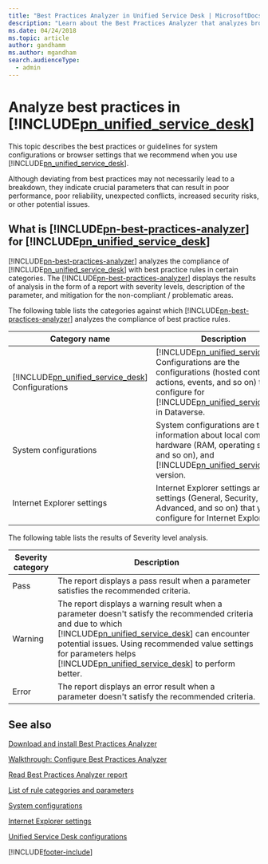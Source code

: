```yaml
---
title: "Best Practices Analyzer in Unified Service Desk | MicrosoftDocs"
description: "Learn about the Best Practices Analyzer that analyzes browser settings and configurations in Unified Service Desk."
ms.date: 04/24/2018
ms.topic: article
author: gandhamm
ms.author: mgandham
search.audienceType: 
  - admin
---
```

# Analyze best practices in [!INCLUDE[pn_unified_service_desk](../../includes/pn-unified-service-desk.md)]



This topic describes the best practices or guidelines for system configurations or browser settings that we recommend when you use [!INCLUDE[pn_unified_service_desk](../../includes/pn-unified-service-desk.md)].

Although deviating from best practices may not necessarily lead to a breakdown, they indicate crucial parameters that can result in poor performance, poor reliability, unexpected conflicts, increased security risks, or other potential issues. 

## What is [!INCLUDE[pn-best-practices-analyzer](../../includes/pn-best-practices-analyzer.md)] for [!INCLUDE[pn_unified_service_desk](../../includes/pn-unified-service-desk.md)]

[!INCLUDE[pn-best-practices-analyzer](../../includes/pn-best-practices-analyzer.md)] analyzes the compliance of [!INCLUDE[pn_unified_service_desk](../../includes/pn-unified-service-desk.md)] with best practice rules in certain categories. The [!INCLUDE[pn-best-practices-analyzer](../../includes/pn-best-practices-analyzer.md)] displays the results of analysis in the form of a report with severity levels, description of the parameter, and mitigation for the non-compliant / problematic areas.

The following table lists the categories against which [!INCLUDE[pn-best-practices-analyzer](../../includes/pn-best-practices-analyzer.md)] analyzes the compliance of best practice rules.


|                                         Category name                                         |                                                                                                                                        Description                                                                                                                                        |
|-----------------------------------------------------------------------------------------------|-------------------------------------------------------------------------------------------------------------------------------------------------------------------------------------------------------------------------------------------------------------------------------------------|
| [!INCLUDE[pn_unified_service_desk](../../includes/pn-unified-service-desk.md)] Configurations | [!INCLUDE[pn_unified_service_desk](../../includes/pn-unified-service-desk.md)] Configurations are the configurations (hosted controls, actions, events, and so on) that you configure for [!INCLUDE[pn_unified_service_desk](../../includes/pn-unified-service-desk.md)] in Dataverse. |
|                                     System configurations                                     |                                          System configurations are the information about local computer hardware (RAM, operating system, and so on), and [!INCLUDE[pn_unified_service_desk](../../includes/pn-unified-service-desk.md)] version.                                          |
|                                  Internet Explorer settings                                   |                                                                              Internet Explorer settings are the settings (General, Security, Advanced, and so on) that you configure for Internet Explorer.                                                                               |

The following table lists the results of Severity level analysis.


| Severity category |                                                                                                                                                                                      Description                                                                                                                                                                                       |
|-------------------|----------------------------------------------------------------------------------------------------------------------------------------------------------------------------------------------------------------------------------------------------------------------------------------------------------------------------------------------------------------------------------------|
|       Pass        |                                                                                                                                                 The report displays a pass result when a parameter satisfies the recommended criteria.                                                                                                                                                 |
|      Warning      | The report displays a warning result when a parameter doesn't satisfy the recommended criteria and due to which [!INCLUDE[pn_unified_service_desk](../../includes/pn-unified-service-desk.md)] can encounter potential issues. Using recommended value settings for parameters helps [!INCLUDE[pn_unified_service_desk](../../includes/pn-unified-service-desk.md)] to perform better. |
|       Error       |                                                                                                                                             The report displays an error result when a parameter doesn't satisfy the recommended criteria.                                                                                                                                             |

## See also

[Download and install Best Practices Analyzer](../admin/download-install-best-practices-analyzer.md)

[Walkthrough: Configure Best Practices Analyzer](../admin/walkthrough-configure-best-practices-analyzer.md)

[Read Best Practices Analyzer report](../admin/read-best-practices-analyzer-report.md)

[List of rule categories and parameters](../admin/compliance-categories-parameters-bpa.md)

[System configurations](../admin/system-configurations-bpa.md)

[Internet Explorer settings](../admin/internet-explorer-settings-bpa.md)

[Unified Service Desk configurations](../admin/unified-service-desk-configurations-bpa.md)


[!INCLUDE[footer-include](../../includes/footer-banner.md)]
